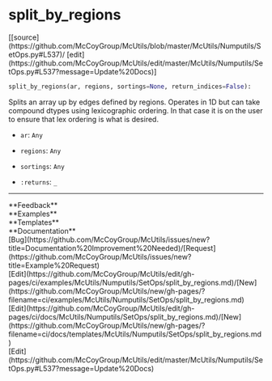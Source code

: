 # <a id="McUtils.Numputils.SetOps.split_by_regions">split_by_regions</a>
<div class="docs-source-link" markdown="1">
[[source](https://github.com/McCoyGroup/McUtils/blob/master/McUtils/Numputils/SetOps.py#L537)/
[edit](https://github.com/McCoyGroup/McUtils/edit/master/McUtils/Numputils/SetOps.py#L537?message=Update%20Docs)]
</div>

```python
split_by_regions(ar, regions, sortings=None, return_indices=False): 
```
Splits an array up by edges defined by regions.
Operates in 1D but can take compound dtypes using lexicographic
ordering.
In that case it is on the user to ensure that lex ordering is what is desired.
  - `ar`: `Any`
    > 
  - `regions`: `Any`
    > 
  - `sortings`: `Any`
    > 
  - `:returns`: `_`
    > 











---


<div markdown="1" class="text-secondary">
<div class="container">
  <div class="row">
   <div class="col" markdown="1">
**Feedback**   
</div>
   <div class="col" markdown="1">
**Examples**   
</div>
   <div class="col" markdown="1">
**Templates**   
</div>
   <div class="col" markdown="1">
**Documentation**   
</div>
   <div class="col" markdown="1">
   
</div>
   <div class="col" markdown="1">
   
</div>
   <div class="col" markdown="1">
   
</div>
</div>
  <div class="row">
   <div class="col" markdown="1">
[Bug](https://github.com/McCoyGroup/McUtils/issues/new?title=Documentation%20Improvement%20Needed)/[Request](https://github.com/McCoyGroup/McUtils/issues/new?title=Example%20Request)   
</div>
   <div class="col" markdown="1">
[Edit](https://github.com/McCoyGroup/McUtils/edit/gh-pages/ci/examples/McUtils/Numputils/SetOps/split_by_regions.md)/[New](https://github.com/McCoyGroup/McUtils/new/gh-pages/?filename=ci/examples/McUtils/Numputils/SetOps/split_by_regions.md)   
</div>
   <div class="col" markdown="1">
[Edit](https://github.com/McCoyGroup/McUtils/edit/gh-pages/ci/docs/McUtils/Numputils/SetOps/split_by_regions.md)/[New](https://github.com/McCoyGroup/McUtils/new/gh-pages/?filename=ci/docs/templates/McUtils/Numputils/SetOps/split_by_regions.md)   
</div>
   <div class="col" markdown="1">
[Edit](https://github.com/McCoyGroup/McUtils/edit/master/McUtils/Numputils/SetOps.py#L537?message=Update%20Docs)   
</div>
   <div class="col" markdown="1">
   
</div>
   <div class="col" markdown="1">
   
</div>
   <div class="col" markdown="1">
   
</div>
</div>
</div>
</div>
